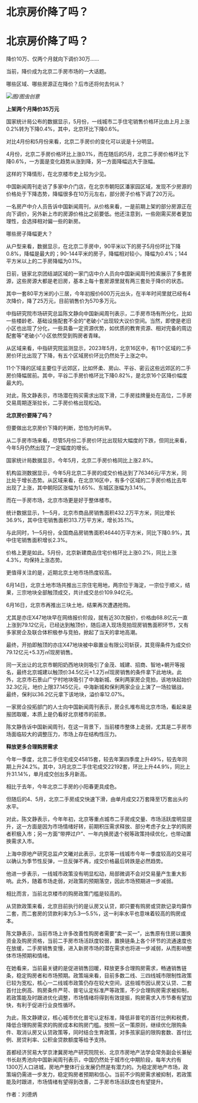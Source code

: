 # 北京房价降了吗？

# 北京房价降了吗？

降价10万、仅两个月就向下调价30万……

当前，降价成为北京二手房市场的一大话题。

哪些区域、哪些房源正在降价？后市还将何去何从？

![](https://inews.gtimg.com/news_bt/O53iRAQYFAINUQbACOKaZlTSWlWCsCiOlolrcg4UGIXmEAA/1000)_图/图虫创意_

**上架两个月降价35万元**

国家统计局公布的数据显示，5月份，一线城市二手住宅销售价格环比由上月上涨0.2%转为下降0.4%，其中，北京环比下降0.6%。

对比4月份和5月份来看，北京二手房价的变化可以说是十分明显。

4月份，北京二手房价格环比上涨0.1%，而在随后的5月，北京二手房价格环比下降0.6%，一方面是变化趋势从涨到降，另一方面降幅远大于涨幅。

这样的下降情形，在北京楼市史上较为少见。

中国新闻周刊走访了多家中介门店，在北京市朝阳区潘家园区域，发现不少房源的价格处于下降态势，降幅很多在10万元左右，部分房子价格下调了20万元。

一名房产中介人员告诉中国新闻周刊，从价格来看，一是前期上架的部分房源正在向下调价，另外新上市的房源价格比之前要低。他还注意到，一些刚需买房者更加理性，会选择相对偏一些的新房。

哪些房子降幅更大？

从户型来看，数据显示，在北京二手房中，90平米以下的房子5月份环比下降0.8%，降幅是最大的；90-144平米的房子，降幅相对较小，降幅为0.4%；144平方米以上的二手房降幅为0.1%。

日前，链家北京团结湖区域的一家门店中介人员向中国新闻周刊检索展示了多套房源，这些房源大都是老旧房，基本上每十套房源里就有两三套处于降价的状态。

其中一套80平方米的小三居，今年初报价600万元出头，在半年时间里就已经有4次降价，降了25万元，目前销售价为570多万元。

中指研究院市场研究总监陈文静向中国新闻周刊表示，二手房市场有所分化，比如一些楼龄老、基础设施配套不全的“老破小”出现较大议价空间。当然，即使是老旧小区也出现了分化，一些具备一定资源优势，如优质的教育资源、相对完备的周边配套等“老破小”小区依然受到购房者青睐。

从区域来看，中指研究院监测显示，2023年5月，北京16区中，有11个区域的二手房价环比出现了下降，有五个区域房价环比仍然处于上涨之中。

11个下降的区域主要位于远郊区，比如怀柔、房山、平谷、密云这些远郊区的二手房价降幅居前。其中，平谷二手房价格环比下降0.82%，是北京16个区降价幅度最大的。

对此，陈文静表示，市场潜在购买需求出现下滑，二手房挂牌量处在高位，二手房交易周期逐渐拉长，二手房价格出现松动。

**北京房价要降了吗？**

但要做出北京房价下降的判断，恐怕为时尚早。

从二手房市场来看，尽管5月份二手房价环比出现较大幅度的下跌，但同比来看，今年5月仍然出现了一定幅度的增长。

国家统计局数据显示，今年5月，北京二手房价格同比上涨2.8%。

机构监测数据显示，今年5月北京二手房的成交价格达到了76346元/平方米，同比处于增长态势。从区域来看，在北京16区中，有多个区域的二手房价格比去年出现了上涨，其中朝阳区涨幅为1.65%、东城区涨幅为3.14%。

而在一手房市场，北京市场更是好于整体楼市。

统计数据显示，1—5月，北京市商品房销售面积432.2万平方米，同比增长36.9%，其中住宅销售面积313.7万平方米，增长35.1%。

与此同时，1—5月份，全国商品房销售面积46440万平方米，同比下降0.9%，其中住宅销售面积增长2.3%。

价格上更是如此。5月份，北京新建商品住宅价格环比上涨0.2%，同比上涨4.3%，均保持上涨态势。

更值得关注的是，近期北京土地市场热度较高。

6月14日，北京土地市场共推出三宗住宅用地，两宗位于海淀，一宗位于顺义，结果，三宗地块全部触顶成交，共计成交总价109.94亿元。

6月16日，北京市再推出三块土地，结果再次遭遇抢购。

尤其是亦庄X47地块早在网络报价阶段，就有近30次报价，价格由68.8亿元一直上涨到79.12亿元，已经达到触顶价，随后进入现场竞拍现房销售面积环节，又有多家房企及联合体积极参与竞拍，掀起了当天的拿地高潮。

最终，开拍即触顶的亦庄X47地块被中皋置业有限公司斩获，其竞得条件为成交价79.12亿元+5.3万㎡现房销售。

同一天出让的北京市朝阳奶西地块则吸引了金茂、城建、招商、智地+朝开等报名，最终北京城建以触顶价34.5亿元+1.2万㎡现房销售的条件拿下此地块。此外，北京市石景山广宁村地块吸引了中海新城、保利两家房企竞拍，该地块起始价32.3亿元，地价上限37.145亿元，中海新城和保利两家企业上演了一场拉锯战，最终，保利以36.2亿元拿下该地块，溢价率12.07%。

一家房企投拓部门的人士向中国新闻周刊表示，房企扎堆布局北京市场，看起来是报团取暖，本质上是仍看好北京楼市的前景。

陈文静告诉中国新闻周刊，在这一背景下，当前楼市整体上走弱，尤其是二手房市场面临较大的调整压力，市场上存在结构性压力。

**释放更多合理购房需求**

今年一季度，北京二手住宅成交45815套，较去年第四季度上升49%，较去年同期上升24.2%。其中，3月北京二手住宅成交22192套，环比上升44.9%，同比上升31.14%，单月成交创出多月新高。

相比于去年，今年北京二手房的小阳春更具成色。

但随后的4、5月，北京二手房成交快速下滑，由单月成交2万套降至1万套出头的水平。

对此，陈文静表示，今年年初，北京等重点城市二手房成交量、市场活跃度明显提升，这一方面是因为市场情绪好转，前期积压需求释放、部分考虑子女上学的购房者积极入市；另一方面“带押过户”、一年内换房退个税等政策持续优化，也带动置换需求入市。

上海中原地产研究总监卢文曦对此表示，北京等一线城市今年一季度较高的交易可以确认为季节性反弹，一旦反弹不再，成交价格最后转跌是必然趋势。

他进一步表示，一线城市政策没有明显松动，局部微调不会对交易量产生重大影响。此外，随着市场走弱，对政策的预期落空，因此市场预期进一步减弱。

相比而言，当前北京楼市的购房政策门槛是较高的。

从贷款政策来看，北京目前执行的是认房又认贷，即只要有购房或贷款记录均算作二套，而二套房的贷款利率为5.3—5.5%，这一利率水平也意味着较高的购房成本。

陈文静表示，当前市场上许多改善性购房者需要“卖一买一”，出售原有住房以置换资金及购房资格，当前二手房市场活跃度较弱，置换链条上各个环节的流通速度也在放缓，二手房销售变慢，进入新房市场的潜在需求也将进一步减弱，从而影响整体市场预期和情绪。

在她看来，当前最关键的是促进销售回暖，释放更多合理购房需求，畅通销售链条，稳定购房者和市场预期。政策端来看，目前多数二线、三四线城市限制性政策已较为宽松，核心一二线城市政策仍存在较大空间，这些城市因认房又认贷、二套首付比例高、购房条件严苛、普宅认定标准严等政策，不少合理购房需求被抑制，若政策能及时跟进优化调整，市场情绪将得到有效提振，购房需求入市节奏有望加快，有利于促进行业良性循环。

为此，陈文静建议，核心城市优化普宅认定标准，降低非普宅的首付比例和税费，降低合理购房需求的购房成本和购房门槛。按照一区一策原则，继续优化限购条件、取消认房又认贷政策等，同时结合生育政策，对多孩家庭的限购套数、首付比例、房贷利率、公积金贷款额度等给予支持。

首都经济贸易大学京津冀房地产研究院院长、北京市房地产法学会常务副会长兼秘书长赵秀池向中国新闻周刊表示，中国仍然处于城市化中期阶段，每年大约有1300万人口进城，房地产整体行业发展仍然是有潜力的。为稳定房地产市场，政策端仍需进一步发力，稳定购房者预期和信心。当前不少购房需求被抑制，若政策能及时跟进，市场情绪有望得到改善，二手房市场活跃度也有望提升。

作者：刘德炳

